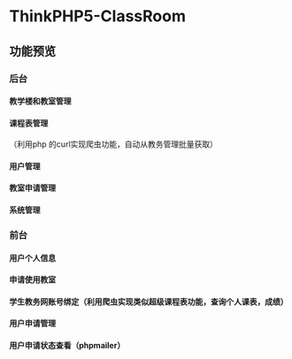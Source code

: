# ThinkPHP5-ClassRoom

## 功能预览
### 后台
#### 教学楼和教室管理
#### 课程表管理
  （利用php 的curl实现爬虫功能，自动从教务管理批量获取）
#### 用户管理
#### 教室申请管理
#### 系统管理
### 前台
#### 用户个人信息
#### 申请使用教室
#### 学生教务网账号绑定（利用爬虫实现类似超级课程表功能，查询个人课表，成绩）
#### 用户申请管理
#### 用户申请状态查看（phpmailer）
